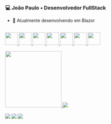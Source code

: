 ### 💻 João Paulo • Desenvolvedor FullStack
- 🌱 Atualmente desenvolvendo em Blazor
##
<link rel="stylesheet" href="https://cdn.jsdelivr.net/gh/devicons/devicon@v2.15.1/devicon.min.css">
          
<a href="https://github.com/rochajpp">
  <div>    
    <img width="40px" src="https://cdn.jsdelivr.net/gh/devicons/devicon/icons/html5/html5-plain-wordmark.svg" />         
    <img width="40px" src="https://cdn.jsdelivr.net/gh/devicons/devicon/icons/css3/css3-plain-wordmark.svg" />
    <img width="40px" src="https://cdn.jsdelivr.net/gh/devicons/devicon/icons/javascript/javascript-plain.svg" />
    <img width="40px" src="https://cdn.jsdelivr.net/gh/devicons/devicon/icons/react/react-original-wordmark.svg" />
    <img width="40px" src="https://cdn.jsdelivr.net/gh/devicons/devicon/icons/nodejs/nodejs-plain-wordmark.svg"/>   
    <img width="40px" src="https://cdn.jsdelivr.net/gh/devicons/devicon/icons/mysql/mysql-plain-wordmark.svg" />      
    <img width="40px"  src="https://cdn.jsdelivr.net/gh/devicons/devicon@latest/icons/blazor/blazor-original.svg" />
              
  </div>
</a>

<br>

<a href="https://github.com/rochajpp">
  <div>
    <img height="180px" src="https://github-readme-stats.vercel.app/api?username=rochajpp&show_icons=true&theme=tokyonight"/>
    <img src="https://github-readme-stats.vercel.app/api/top-langs/?username=rochajpp&layout=compact&theme=tokyonight"/>
  </div>
</a>

<br>

<div>
  <a href="https://www.linkedin.com/in/jo%C3%A3o-paulo-medeiros-rocha-75445820b/" target="_blank"><img src="https://img.shields.io/badge/LinkedIn-0077B5?style=for-the-badge&logo=linkedin&logoColor=white"></a>
  <a href="mailto:joao.rochap03@gmail.com"><img src="https://img.shields.io/badge/Gmail-D14836?style=for-the-badge&logo=gmail&logoColor=white"></a>
  <a href="https://rochajpp.github.io/MyWebSite/" target="_blank"><img src="https://img.shields.io/badge/-Portf%C3%B3lio-brown?style=for-the-badge&logo=true" target="_blank"></a>
</div>
